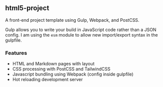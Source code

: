 ## html5-project

A front-end project template using Gulp, Webpack, and PostCSS.

Gulp allows you to write your build in JavaScript code rather than a JSON config.  I am using the `esm` module to allow new import/export syntax in the gulpfile.

### Features

 * HTML and Markdown pages with layout
 * CSS processing with PostCSS and TailwindCSS
 * Javascript bundling using Webpack (config inside gulpfile)
 * Hot reloading development server

